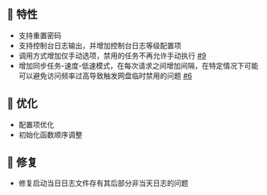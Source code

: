 <!--2024-09-20-->
## 🚀 特性

* 支持重置密码
* 支持控制台日志输出，并增加控制台日志等级配置项
* 调用方式增加仅手动选项，禁用的任务不再允许手动执行 [#9](https://github.com/dr34m-cn/taosync/issues/9)
* 增加同步任务-速度-低速模式，在每次请求之间增加间隔，在特定情况下可能可以避免访问频率过高导致触发网盘临时禁用的问题 [#6](https://github.com/dr34m-cn/taosync/issues/6)

## 🎨 优化

* 配置项优化
* 初始化函数顺序调整

## 🐞 修复

* 修复启动当日日志文件存有其后部分非当天日志的问题